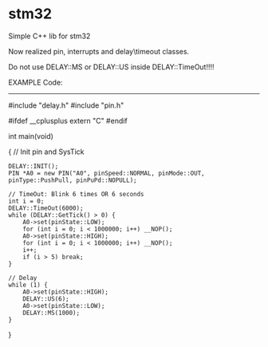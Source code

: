 # stm32
Simple C++ lib for stm32

Now realized pin, interrupts and delay\timeout classes.

Do not use DELAY::MS or DELAY::US inside DELAY::TimeOut!!!!



EXAMPLE Code:
_____________________________________________________________________________________________________


#include "delay.h"
#include "pin.h"

#ifdef __cplusplus
extern "C"
#endif


int main(void) 

{
	// Init pin and SysTick	
	
	DELAY::INIT();
	PIN *A0 = new PIN("A0", pinSpeed::NORMAL, pinMode::OUT, pinType::PushPull, pinPuPd::NOPULL);

	// TimeOut: Blink 6 times OR 6 seconds
	int i = 0;
	DELAY::TimeOut(6000);
	while (DELAY::GetTick() > 0) {
		A0->set(pinState::LOW);
		for (int i = 0; i < 1000000; i++) __NOP();
		A0->set(pinState::HIGH);
		for (int i = 0; i < 1000000; i++) __NOP();
		i++;
		if (i > 5) break;
	}

	// Delay
	while (1) {
		A0->set(pinState::HIGH);
		DELAY::US(6);
		A0->set(pinState::LOW);
		DELAY::MS(1000);
	}
}

